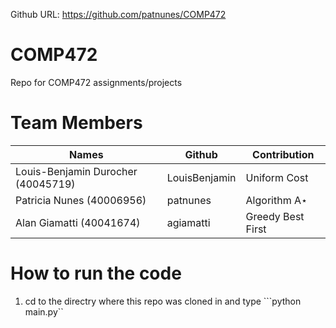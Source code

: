 Github URL: https://github.com/patnunes/COMP472

# COMP472

Repo for COMP472 assignments/projects

# Team Members

| Names                              | Github        | Contribution      |
| ---------------------------------- | ------------- | ----------------- |
| Louis-Benjamin Durocher (40045719) | LouisBenjamin | Uniform Cost      |
| Patricia Nunes (40006956)          | patnunes      | Algorithm A⋆      |
| Alan Giamatti (40041674)           | agiamatti     | Greedy Best First |

# How to run the code

1. cd to the directry where this repo was cloned in and type
```python main.py``
